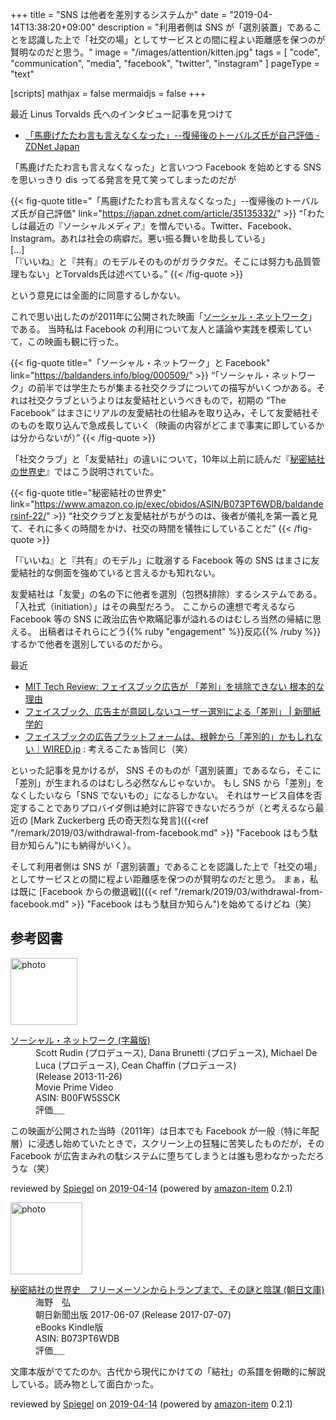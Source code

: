 +++
title = "SNS は他者を差別するシステムか"
date = "2019-04-14T13:38:20+09:00"
description = "利用者側は SNS が「選別装置」であることを認識した上で「社交の場」としてサービスとの間に程よい距離感を保つのが賢明なのだと思う。"
image = "/images/attention/kitten.jpg"
tags = [ "code", "communication", "media", "facebook", "twitter", "instagram" ]
pageType = "text"

[scripts]
  mathjax = false
  mermaidjs = false
+++

最近 Linus Torvalds 氏へのインタビュー記事を見つけて

- [「馬鹿げたたわ言も言えなくなった」--復帰後のトーバルズ氏が自己評価 - ZDNet Japan](https://japan.zdnet.com/article/35135332/)

「馬鹿げたたわ言も言えなくなった」と言いつつ Facebook を始めとする SNS を思いっきり dis ってる発言を見て笑ってしまったのだが

{{< fig-quote title="「馬鹿げたたわ言も言えなくなった」--復帰後のトーバルズ氏が自己評価" link="https://japan.zdnet.com/article/35135332/" >}}
<q>「わたしは最近の『ソーシャルメディア』を憎んでいる。Twitter、Facebook、Instagram。あれは社会の病癖だ。悪い振る舞いを助長している」<br>
[...]<br>
「『いいね』と『共有』のモデルそのものがガラクタだ。そこには努力も品質管理もない」とTorvalds氏は述べている。</q>
{{< /fig-quote >}}

という意見には全面的に同意するしかない。

これで思い出したのが2011年に公開された映画「[ソーシャル・ネットワーク](https://www.amazon.co.jp/exec/obidos/ASIN/B00FW5SSCK/baldandersinf-22/)」である。
当時私は Facebook の利用について友人と議論や実践を模索していて，この映画も観に行った。

{{< fig-quote title="「ソーシャル・ネットワーク」と Facebook" link="https://baldanders.info/blog/000509/" >}}
<q>「ソーシャル・ネットワーク」の前半では学生たちが集まる社交クラブについての描写がいくつかある。それは社交クラブというよりは友愛結社というべきもので，初期の “The Facebook” はまさにリアルの友愛結社の仕組みを取り込み，そして友愛結社そのものを取り込んで急成長していく（映画の内容がどこまで事実に即しているかは分からないが）</q>
{{< /fig-quote >}}

「社交クラブ」と「友愛結社」の違いについて，10年以上前に読んだ『[秘密結社の世界史](https://www.amazon.co.jp/exec/obidos/ASIN/B073PT6WDB/baldandersinf-22/)』ではこう説明されていた。

{{< fig-quote title="秘密結社の世界史" link="https://www.amazon.co.jp/exec/obidos/ASIN/B073PT6WDB/baldandersinf-22/" >}}
<q>社交クラブと友愛結社がちがうのは、後者が儀礼を第一義と見て、それに多くの時間をかけ、社交の時間を犠牲にしていることだ</q>
{{< /fig-quote >}}

「『いいね』と『共有』のモデル」に耽溺する Facebook 等の SNS はまさに友愛結社的な側面を強めていると言えるかも知れない。

友愛結社は「友愛」の名の下に他者を選別（包摂&排除）するシステムである。
「入社式（initiation）」はその典型だろう。
ここからの連想で考えるなら Facebook 等の SNS に政治広告や欺瞞記事が溢れるのはむしろ当然の帰結に思える。
出稿者はそれらにどう{{% ruby "engagement" %}}反応{{% /ruby %}}するかで他者を選別しているのだから。

最近

- [MIT Tech Review: フェイスブック広告が 「差別」を排除できない 根本的な理由](https://www.technologyreview.jp/s/134723/facebooks-ad-serving-algorithm-discriminates-by-gender-and-race/)
- [フェイスブック、広告主が意図しないユーザー選別による「差別」 | 新聞紙学的](https://kaztaira.wordpress.com/2019/04/07/%e3%83%95%e3%82%a7%e3%82%a4%e3%82%b9%e3%83%96%e3%83%83%e3%82%af%e3%81%ae%e5%ba%83%e5%91%8a%e3%82%a2%e3%83%ab%e3%82%b4%e3%83%aa%e3%82%ba%e3%83%a0%e3%81%8c%e5%b7%ae%e5%88%a5%e3%82%92%e5%ba%83%e3%81%92-2/)
- [フェイスブックの広告プラットフォームは、根幹から「差別的」かもしれない｜WIRED.jp](https://wired.jp/2019/04/17/facebooks-ad-system-discrimination/) : 考えるこたぁ皆同じ（笑）

といった記事を見かけるが， SNS そのものが「選別装置」であるなら，そこに「差別」が生まれるのはむしろ必然なんじゃないか。
もし SNS から「差別」をなくしたいなら「SNS でないもの」になるしかない。
それはサービス自体を否定することでありプロバイダ側は絶対に許容できないだろうが（と考えるなら最近の [Mark Zuckerberg 氏の奇天烈な発言]({{<ref "/remark/2019/03/withdrawal-from-facebook.md" >}} "Facebook はもう駄目か知らん")にも納得がいく）。

そして利用者側は SNS が「選別装置」であることを認識した上で「社交の場」としてサービスとの間に程よい距離感を保つのが賢明なのだと思う。
まぁ，私は既に [Facebook からの撤退戦]({{< ref "/remark/2019/03/withdrawal-from-facebook.md" >}} "Facebook はもう駄目か知らん")を始めてるけどね（笑）

## 参考図書

<div class="hreview">
  <div class="photo"><a class="item url" href="https://www.amazon.co.jp/%E3%82%BD%E3%83%BC%E3%82%B7%E3%83%A3%E3%83%AB%E3%83%BB%E3%83%8D%E3%83%83%E3%83%88%E3%83%AF%E3%83%BC%E3%82%AF-%E5%AD%97%E5%B9%95%E7%89%88-%E3%82%B8%E3%82%A7%E3%82%B7%E3%83%BC%E3%83%BB%E3%82%A2%E3%82%A4%E3%82%BC%E3%83%B3%E3%83%90%E3%83%BC%E3%82%B0/dp/B00FW5SSCK?SubscriptionId=AKIAJYVUJ3DMTLAECTHA&tag=baldandersinf-22&linkCode=xm2&camp=2025&creative=165953&creativeASIN=B00FW5SSCK"><img src="https://images-fe.ssl-images-amazon.com/images/I/515aVCPebQL._SL160_.jpg" width="107" alt="photo"></a></div>
  <dl class="fn">
    <dt><a href="https://www.amazon.co.jp/%E3%82%BD%E3%83%BC%E3%82%B7%E3%83%A3%E3%83%AB%E3%83%BB%E3%83%8D%E3%83%83%E3%83%88%E3%83%AF%E3%83%BC%E3%82%AF-%E5%AD%97%E5%B9%95%E7%89%88-%E3%82%B8%E3%82%A7%E3%82%B7%E3%83%BC%E3%83%BB%E3%82%A2%E3%82%A4%E3%82%BC%E3%83%B3%E3%83%90%E3%83%BC%E3%82%B0/dp/B00FW5SSCK?SubscriptionId=AKIAJYVUJ3DMTLAECTHA&tag=baldandersinf-22&linkCode=xm2&camp=2025&creative=165953&creativeASIN=B00FW5SSCK">ソーシャル・ネットワーク (字幕版)</a></dt>
	<dd>Scott Rudin (プロデュース), Dana Brunetti (プロデュース), Michael De Luca (プロデュース), Cean Chaffin (プロデュース)</dd>
    <dd> (Release 2013-11-26)</dd>
    <dd>Movie Prime Video</dd>
    <dd>ASIN: B00FW5SSCK</dd>
    <dd>評価<abbr class="rating fa-sm" title="4">&nbsp;<i class="fas fa-star"></i>&nbsp;<i class="fas fa-star"></i>&nbsp;<i class="fas fa-star"></i>&nbsp;<i class="fas fa-star"></i>&nbsp;<i class="far fa-star"></i></abbr></dd>
  </dl>
  <p class="description">この映画が公開された当時（2011年）は日本でも Facebook が一般（特に年配層）に浸透し始めていたときで，スクリーン上の狂騒に苦笑したものだが，その Facebook が広告まみれの駄システムに堕ちてしまうとは誰も思わなかっただろうな（笑）</p>
  <p class="powered-by" >reviewed by <a href='#maker' class='reviewer'>Spiegel</a> on <abbr class="dtreviewed" title="2019-04-14">2019-04-14</abbr> (powered by <a href="https://github.com/spiegel-im-spiegel/amazon-item" >amazon-item</a> 0.2.1)</p>
</div>

<div class="hreview">
  <div class="photo"><a class="item url" href="https://www.amazon.co.jp/%E7%A7%98%E5%AF%86%E7%B5%90%E7%A4%BE%E3%81%AE%E4%B8%96%E7%95%8C%E5%8F%B2-%E3%83%95%E3%83%AA%E3%83%BC%E3%83%A1%E3%83%BC%E3%82%BD%E3%83%B3%E3%81%8B%E3%82%89%E3%83%88%E3%83%A9%E3%83%B3%E3%83%97%E3%81%BE%E3%81%A7%E3%80%81%E3%81%9D%E3%81%AE%E8%AC%8E%E3%81%A8%E9%99%B0%E8%AC%80-%E6%9C%9D%E6%97%A5%E6%96%87%E5%BA%AB-%E6%B5%B7%E9%87%8E-%E5%BC%98-ebook/dp/B073PT6WDB?SubscriptionId=AKIAJYVUJ3DMTLAECTHA&tag=baldandersinf-22&linkCode=xm2&camp=2025&creative=165953&creativeASIN=B073PT6WDB"><img src="https://images-fe.ssl-images-amazon.com/images/I/51QXKZr5n3L._SL160_.jpg" width="115" alt="photo"></a></div>
  <dl class="fn">
    <dt><a href="https://www.amazon.co.jp/%E7%A7%98%E5%AF%86%E7%B5%90%E7%A4%BE%E3%81%AE%E4%B8%96%E7%95%8C%E5%8F%B2-%E3%83%95%E3%83%AA%E3%83%BC%E3%83%A1%E3%83%BC%E3%82%BD%E3%83%B3%E3%81%8B%E3%82%89%E3%83%88%E3%83%A9%E3%83%B3%E3%83%97%E3%81%BE%E3%81%A7%E3%80%81%E3%81%9D%E3%81%AE%E8%AC%8E%E3%81%A8%E9%99%B0%E8%AC%80-%E6%9C%9D%E6%97%A5%E6%96%87%E5%BA%AB-%E6%B5%B7%E9%87%8E-%E5%BC%98-ebook/dp/B073PT6WDB?SubscriptionId=AKIAJYVUJ3DMTLAECTHA&tag=baldandersinf-22&linkCode=xm2&camp=2025&creative=165953&creativeASIN=B073PT6WDB">秘密結社の世界史　フリーメーソンからトランプまで、その謎と陰謀 (朝日文庫)</a></dt>
	<dd>海野　弘</dd>
    <dd>朝日新聞出版 2017-06-07 (Release 2017-07-07)</dd>
    <dd>eBooks Kindle版</dd>
    <dd>ASIN: B073PT6WDB</dd>
    <dd>評価<abbr class="rating fa-sm" title="4">&nbsp;<i class="fas fa-star"></i>&nbsp;<i class="fas fa-star"></i>&nbsp;<i class="fas fa-star"></i>&nbsp;<i class="fas fa-star"></i>&nbsp;<i class="far fa-star"></i></abbr></dd>
  </dl>
  <p class="description">文庫本版がでてたのか。古代から現代にかけての「結社」の系譜を俯瞰的に解説している。読み物として面白かった。</p>
  <p class="powered-by" >reviewed by <a href='#maker' class='reviewer'>Spiegel</a> on <abbr class="dtreviewed" title="2019-04-14">2019-04-14</abbr> (powered by <a href="https://github.com/spiegel-im-spiegel/amazon-item" >amazon-item</a> 0.2.1)</p>
</div>
